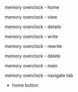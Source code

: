 memory overclock - home

memory overclock - view

memory overclock - details

memory overclock - write

memory overclock - rewrite

memory overclock - delete

memory overclock - main

memory overclock - navigate tab 
* home button
